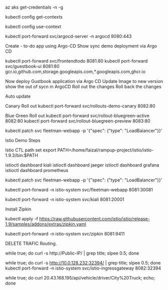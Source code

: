 
az aks get-credentials -n <yourClusterName> -g <yourResourceGroupName> 

kubectl config get-contexts

kubectl config use-context <yourClusterName>

kubectl port-forward svc/argocd-server -n argocd 8080:443

Create - to-do app using Argo-CD 
Show sync demo deployment via Argo CD

kubectl port-forward svc/frontendtodo 8081:80
kubectl port-forward svc/guestbook-ui 8081:80
gcr.io,github.com,storage.googleapis.com,*.googleapis.com,ghcr.io


Now deploy Gustbook application via Argo CD
Update Image to new version show the out of sycn in ArgoCD
Roll out the changes
Roll back the changes

Auto update

Canary Roll out
kubectl port-forward svc/rollouts-demo-canary 8082:80


Blue Green Roll out
kubectl port-forward svc/rollout-bluegreen-active 8082:80
kubectl port-forward svc/rollout-bluegreen-preview 8083:80


kubectl patch svc fleetman-webapp -p '{"spec": {"type": "LoadBalancer"}}'


Istio Demo Steps

Istio CTL path set
export PATH=/home/faizal/rampup-project/istio/istio-1.9.3/bin:$PATH

istioctl dashboard kiali
istioctl dashboard jaeger
istioctl dashboard grafana
istioctl dashboard prometheus 

kubectl patch svc fleetman-webapp -p '{"spec": {"type": "LoadBalancer"}}'

kubectl port-forward -n istio-system svc/fleetman-webapp 8081:30081

kubectl port-forward -n istio-system svc/kiali 8081:20001

Install Zipkin

kubectl apply -f https://raw.githubusercontent.com/istio/istio/release-1.9/samples/addons/extras/zipkin.yaml

kubectl port-forward -n istio-system svc/zipkin 8081:9411

DELETE TRAFIC Routing. 

while true; do curl -s http://Public-IP/ | grep title; slpee 0.5; done

while true; do curl -s http://10.0.128.232:32394/ | grep title; slpee 0.5; done
kubectl port-forward -n istio-system svc/istio-ingressgateway 8082:32394

while true; do curl 20.43.168.195/api/vehicle/driver/City%20Truck; echo; done


